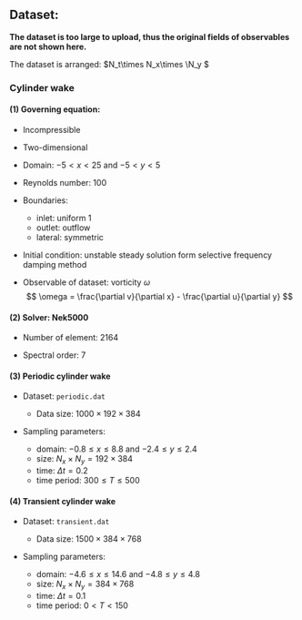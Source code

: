 ## Dataset:

**The dataset is too large to upload, thus the original fields of observables are not shown here.**

The dataset is arranged:  $N_t\times N_x\times \N_y $

### Cylinder wake

#### (1) Governing equation: 

* Incompressible

* Two-dimensional

* Domain: $-5<x<25$ and $-5<y<5$

* Reynolds number: 100

* Boundaries:

  * inlet: uniform 1
  * outlet: outflow
  * lateral: symmetric

* Initial condition: unstable steady solution form selective frequency damping method

* Observable of dataset: vorticity $\omega$
  $$
  \omega = \frac{\partial v}{\partial x} - \frac{\partial u}{\partial y}
  $$

#### (2) Solver: Nek5000

* Number of element: 2164

* Spectral order: 7

#### (3) Periodic cylinder wake

* Dataset: `periodic.dat`
  * Data size: $1000\times 192\times 384$

* Sampling parameters: 
  * domain: $-0.8\le x\le 8.8$ and $-2.4\le y \le 2.4$
  * size: $N_x\times N_y = 192\times 384$
  * time: $\Delta t = 0.2$
  * time period: $300\le T\le 500$ 

#### (4) Transient cylinder wake

* Dataset: `transient.dat`
  * Data size: $1500\times 384\times 768$

* Sampling parameters: 
  * domain: $-4.6\le x\le 14.6$ and $-4.8\le y \le 4.8$
  * size: $N_x\times N_y = 384\times 768$
  * time: $\Delta t = 0.1$
  * time period: $0<T<150$



